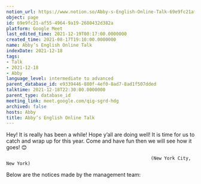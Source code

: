 ```yaml
---
notion_url: https://www.notion.so/Abby-s-English-Online-Talk-69e9fc21af5549649a192680432d382a
object: page
id: 69e9fc21-af55-4964-9a19-2680432d382a
platform: Google Meet
last_edited_time: 2021-12-19T00:17:00.0000000
created_time: 2021-08-17T19:10:00.0000000
name: Abby’s English Online Talk
indexDate: 2021-12-18
tags:
- Talk
- 2021-12-18
- Abby
language_level: intermediate to advanced
parent_database_id: e9339446-880f-4ef0-8ad7-8ad1f507dded
talktime: 2021-12-18T22:30:00.0000000
parent_type: database_id
meeting_link: meet.google.com/qig-sgrd-hdg
archived: false
hosts: Abby
title: Abby’s English Online Talk
---
```


Hey! It is really has been a while! Hope y’all are doing well! It is time for us to catch and wrap up for this year. Come and have fun then we will see how it goes! 😊



                                                          (New York City, New York)



Below are the notices made by the management team:


